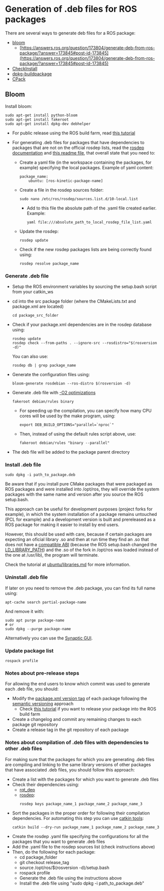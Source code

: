 # Generation of .deb files for ROS packages

There are several ways to generate deb files for a ROS package:
* [bloom](http://wiki.ros.org/bloom)
  * [https://answers.ros.org/question/173804/generate-deb-from-ros-package/?answer=173845#post-id-173845](https://answers.ros.org/question/173804/generate-deb-from-ros-package/?answer=173845#post-id-173845)
* [CheckInstall](https://wiki.debian.org/CheckInstall)
* [dpkg-buildpackage](http://manpages.ubuntu.com/manpages/precise/man1/dpkg-buildpackage.1.html)
* [CPack](https://cmake.org/cmake/help/v3.0/module/CPack.html)


## Bloom

Install bloom:
```
sudo apt-get install python-bloom
sudo apt-get install fakeroot
sudo apt-get install dpkg-dev debhelper
```

* For public release using the ROS build farm, read [this tutorial](http://wiki.ros.org/bloom/Tutorials/FirstTimeRelease)

* For generating .deb files for packages that have dependencies to packages that are not on the official rosdep lists, read the [rosdep documentation](http://docs.ros.org/independent/api/rosdep/html/contributing_rules.html) and [this readme file](https://github.com/mikeferguson/buildbot-ros/blob/master/documentation/private_repositories.md), that overall state that you need to:
  * Create a yaml file (in the workspace containing the packages, for example) specifying the local packages. Example of yaml content:
    ```
    package_name:
        ubuntu: [ros-kinetic-package-name]
    ```
  * Create a file in the rosdep sources folder:
    ```
    sudo nano /etc/ros/rosdep/sources.list.d/10-local.list
    ```
    * Add to this file the absolute path of the .yaml file created earlier. Example:
      ```
      yaml file:///absolute_path_to_local_rosdep_file_list.yaml
      ```
  * Update the rosdep:
    ```
    rosdep update
    ```
  * Check if the new rosdep packages lists are being correctly found using:
    ```
    rosdep resolve package_name
    ```


### Generate .deb file

* Setup the ROS environment variables by sourcing the setup.bash script from your catkin_ws
* cd into the src package folder (where the CMakeLists.txt and package.xml are located)
  ```
  cd package_src_folder
  ```
* Check if your package.xml dependencies are in the rosdep database using:
  ```
  rosdep update
  rosdep check --from-paths . --ignore-src --rosdistro="$(rosversion -d)"
  ```
  You can also use:
  ```
  rosdep db | grep package_name
  ```
* Generate the configuration files using:
  ```
  bloom-generate rosdebian --ros-distro $(rosversion -d)
  ```
* Generate .deb file with [-O2 optimizations](http://wiki.ros.org/bloom/Tutorials/ChangeBuildFlags)
  ```
  fakeroot debian/rules binary
  ```
  * For speeding up the compilation, you can specify how many CPU cores will be used by the make program, using:
    ```
    export DEB_BUILD_OPTIONS="parallel=`nproc`"
    ```
  * Then, instead of using the default rules script above, use:
    ```
    fakeroot debian/rules "binary --parallel"
    ```

* The deb file will be added to the package parent directory


### Install .deb file
```
sudo dpkg -i path_to_package.deb
```

Be aware that if you install pure CMake packages that were packaged as ROS packages and were installed into /opt/ros, they will override the system packages with the same name and version after you source the ROS setup.bash.

This approach can be useful for development purposes (project forks for example), in which the system installation of a package remains untouched (PCL for example) and a development version is built and prereleased as a ROS package for making it easier to install by end users.

However, this should be used with care, because if certain packages are expecting an oficial library .so and then at run time they find an .so that does not have a [compatible ABI](https://gcc.gnu.org/onlinedocs/libstdc++/manual/abi.html) (because the ROS setup.bash changed the [LD_LIBRARY_PATH](http://tldp.org/HOWTO/Program-Library-HOWTO/shared-libraries.html)) and the .so of the fork in /opt/ros was loaded instead of the one at /usr/lib), the program will terminate.

Check the tutorial at [ubuntu/libraries.md](../ubuntu/libraries.md) for more information.


### Uninstall .deb file

If later on you need to remove the .deb package, you can find its full name using:
```
apt-cache search partial-package-name
```
And remove it with:
```
sudo apt purge package-name
# or
sudo dpkg --purge package-name
```

Alternatively you can use the [Synaptic GUI](https://help.ubuntu.com/stable/ubuntu-help/addremove-install-synaptic.html.en).


### Update package list
```
rospack profile
```


### Notes about pre-release steps

For allowing the end users to know which commit was used to generate each .deb file, you should:
* Modify the [package.xml version tag](https://www.ros.org/reps/rep-0140.html#version) of each package following the [semantic versioning](https://semver.org/) approach
  * Check [this tutorial](http://wiki.ros.org/bloom/Tutorials/ReleaseCatkinPackage) if you want to release your package into the ROS build farm
* Create a changelog and commit any remaining changes to each package git repository
* Create a release tag in the git repository of each package


### Notes about compilation of .deb files with dependencies to other .deb files

For making sure that the packages for which you are generating .deb files are compiling and linking to the same library versions of other packages that have associated .deb files, you should follow this approach:
* Create a list with the packages for which you want to generate .deb files
* Check their dependencies using:
  * [rqt_dep](http://wiki.ros.org/rqt_dep)
  * [rosdep](https://docs.ros.org/independent/api/rosdep/html/commands.html):
    ```
    rosdep keys package_name_1 package_name_2 package_name_3
    ```
* Sort the packages in the proper order for following their compilation dependencies. For automating this step you can use [catkin tools](https://catkin-tools.readthedocs.io/en/latest/verbs/catkin_build.html#previewing-the-build):
    ```
    catkin build --dry-run package_name_1 package_name_2 package_name_3
    ```
* Create the rosdep .yaml file specifying the configurations for all the packages that you want to generate .deb files
* Add the .yaml file to the rosdep sources list (check instructions above)
* Then, do the following for each package:
  * cd package_folder
  * git checkout release_tag
  * source /opt/ros/$(rosversion -d)/setup.bash
  * rospack profile
  * Generate the .deb file using the instructions above
  * Install the .deb file using "sudo dpkg -i path_to_package.deb"
